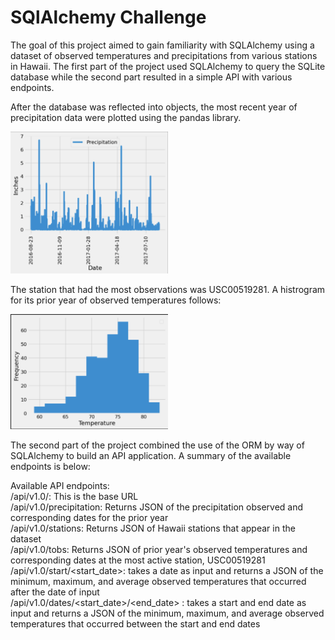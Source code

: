 # SQlAlchemy Challenge

The goal of this project aimed to gain familiarity with SQLAlchemy using a dataset of observed temperatures and precipitations from various stations in Hawaii. The first part of the project used SQLAlchemy to query the SQLite database while the second part resulted in a simple API with various endpoints.

After the database was reflected into objects, the most recent year of precipitation data were plotted using the pandas library. 

<img src="climate_analysis/images/precipitation.png" width=50% height=50%>

The station that had the most observations was USC00519281. A histrogram for its prior year of observed temperatures follows:

<img src="climate_analysis/images/histogram.png" width=50% height=50%>


The second part of the project combined the use of the ORM by way of SQLAlchemy to build an API application. A summary of the available endpoints is below:

Available API endpoints:<br>
  /api/v1.0/: This is the base URL <br>
  /api/v1.0/precipitation: Returns JSON of the precipitation observed and corresponding dates for the prior year<br>
  /api/v1.0/stations: Returns JSON of Hawaii stations that appear in the dataset<br>
  /api/v1.0/tobs: Returns JSON of prior year's observed temperatures and corresponding dates at the most active station, USC00519281<br>
  /api/v1.0/start/<start_date>: takes a date as input and returns a JSON of the minimum, maximum, and average observed temperatures that occurred after the date of input<br>
  /api/v1.0/dates/<start_date>/<end_date> : takes a start and end date as input and returns a JSON of the minimum, maximum, and average observed temperatures that occurred between the start and end dates<br>
